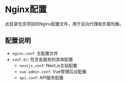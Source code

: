 # Nginx配置

此目录包含项目的Nginx配置文件，用于反向代理和负载均衡。

## 配置说明

- `nginx.conf`: 主配置文件
- `conf.d/`: 包含各服务的具体配置
  - `nextjs.conf`: Next.js主站配置
  - `vue-admin.conf`: Vue管理后台配置
  - `api.conf`: API服务配置